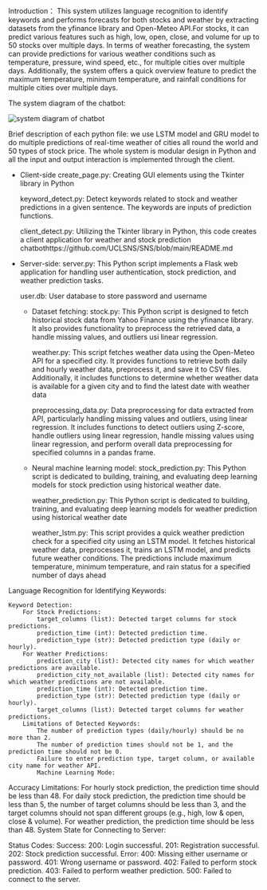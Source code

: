 Introduction：
This system utilizes language recognition to identify keywords and performs forecasts for both stocks and weather by extracting datasets from the yfinance library and Open-Meteo API.For stocks, it can predict various features such as high, low, open, close, and volume for up to 50 stocks over multiple days. In terms of weather forecasting, the system can provide predictions for various weather conditions such as temperature, pressure, wind speed, etc., for multiple cities over multiple days. Additionally, the system offers a quick overview feature to predict the maximum temperature, minimum temperature, and rainfall conditions for multiple cities over multiple days.

The system diagram of the chatbot:

![system diagram of chatbot](https://github.com/UCLSNS/SNS/assets/160248761/638ff464-4624-40b9-8f7c-782cfa57ccf0)


Brief description of each python file:
we use LSTM model and GRU model to do multiple predictions of real-time weather of cities all round the world and 50 types of stock price. The whole system is modular design in Python and all the input and output interaction is implemented through the client.

- Client-side
    create_page.py: Creating GUI elements using the Tkinter library in Python

    keyword_detect.py: Detect keywords related to stock and weather predictions in a given sentence. The keywords are inputs of prediction functions.

    client_detect.py: Utilizing the Tkinter library in Python, this code creates a client application for weather and stock prediction chatbothttps://github.com/UCLSNS/SNS/blob/main/README.md

- Server-side:
    server.py: This Python script implements a Flask web application for handling user authentication, stock prediction, and weather prediction tasks.

    user.db: User database to store password and username

    - Dataset fetching:
      stock.py: This Python script is designed to fetch historical stock data from Yahoo Finance using the yfinance library. It also provides functionality to preprocess the retrieved data, a handle missing values, and outliers usi  linear regression.

      weather.py: This script fetches weather data using the Open-Meteo API for a specified city. It provides functions to retrieve both daily and hourly weather data, preprocess it, and save it to CSV files. Additionally, it includes functions to determine whether weather data is available for a given city and to find the latest date with weather data
    
      preprocessing_data.py: Data preprocessing for data extracted from API, particularly handling missing values and outliers, using linear regression. It includes functions to detect outliers using Z-score, handle outliers using linear regression, handle missing values using linear regression, and perform overall data preprocessing for specified columns in a pandas frame.

    - Neural machine learning model:
      stock_prediction.py: This Python script is dedicated to building, training, and evaluating deep learning models for stock prediction using historical weather date.

      weather_prediction.py: This Python script is dedicated to building, training, and evaluating deep learning models for weather prediction using historical weather date
    
      weather_lstm.py: This script provides a quick weather prediction check for a specified city using an LSTM model. It fetches historical weather data, preprocesses it, trains an LSTM model, and predicts future weather conditions. The predictions include maximum temperature, minimum temperature, and rain status for a specified number of days ahead


Language Recognition for Identifying Keywords:

    Keyword Detection:
        For Stock Predictions:
            target_columns (list): Detected target columns for stock predictions.
            prediction_time (int): Detected prediction time.
            prediction_type (str): Detected prediction type (daily or hourly).
        For Weather Predictions:
            prediction_city (list): Detected city names for which weather predictions are available.
            prediction_city_not_available (list): Detected city names for which weather predictions are not available.
            prediction_time (int): Detected prediction time.
            prediction_type (str): Detected prediction type (daily or hourly).
            target_columns (list): Detected target columns for weather predictions.
        Limitations of Detected Keywords:
            The number of prediction types (daily/hourly) should be no more than 2.
            The number of prediction times should not be 1, and the prediction time should not be 0.
            Failure to enter prediction type, target column, or available city name for weather API.
            Machine Learning Mode:

Accuracy Limitations:
            For hourly stock prediction, the prediction time should be less than 48.
            For daily stock prediction, the prediction time should be less than 5, the number of target columns should be less than 3, and the target columns should not span different groups (e.g., high, low & open, close & volume).
            For weather prediction, the prediction time should be less than 48.
            System State for Connecting to Server:

Status Codes:
        Success:
            200: Login successful.
            201: Registration successful.
            202: Stock prediction successful.
        Error:
            400: Missing either username or password.
            401: Wrong username or password.
            402: Failed to perform stock prediction.
            403: Failed to perform weather prediction.
            500: Failed to connect to the server.
    

